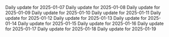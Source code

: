 Daily update for 2025-01-07
Daily update for 2025-01-08
Daily update for 2025-01-09
Daily update for 2025-01-10
Daily update for 2025-01-11
Daily update for 2025-01-12
Daily update for 2025-01-13
Daily update for 2025-01-14
Daily update for 2025-01-15
Daily update for 2025-01-16
Daily update for 2025-01-17
Daily update for 2025-01-18
Daily update for 2025-01-19
